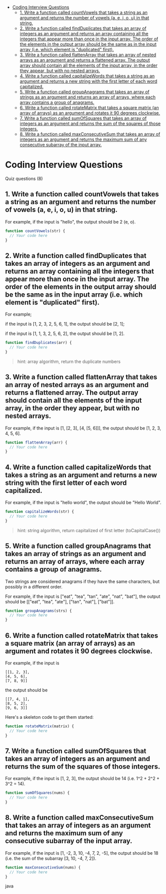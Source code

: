 - [Coding Interview Questions](#coding-interview-questions)
  - [1. Write a function called countVowels that takes a string as an argument and returns the number of vowels (a, e, i, o, u) in that string.](#1-write-a-function-called-countvowels-that-takes-a-string-as-an-argument-and-returns-the-number-of-vowels-a-e-i-o-u-in-that-string)
  - [2. Write a function called findDuplicates that takes an array of integers as an argument and returns an array containing all the integers that appear more than once in the input array. The order of the elements in the output array should be the same as in the input array (i.e. which element is "duplicated" first).](#2-write-a-function-called-findduplicates-that-takes-an-array-of-integers-as-an-argument-and-returns-an-array-containing-all-the-integers-that-appear-more-than-once-in-the-input-array-the-order-of-the-elements-in-the-output-array-should-be-the-same-as-in-the-input-array-ie-which-element-is-duplicated-first)
  - [3. Write a function called flattenArray that takes an array of nested arrays as an argument and returns a flattened array. The output array should contain all the elements of the input array, in the order they appear, but with no nested arrays.](#3-write-a-function-called-flattenarray-that-takes-an-array-of-nested-arrays-as-an-argument-and-returns-a-flattened-array-the-output-array-should-contain-all-the-elements-of-the-input-array-in-the-order-they-appear-but-with-no-nested-arrays)
  - [4. Write a function called capitalizeWords that takes a string as an argument and returns a new string with the first letter of each word capitalized.](#4-write-a-function-called-capitalizewords-that-takes-a-string-as-an-argument-and-returns-a-new-string-with-the-first-letter-of-each-word-capitalized)
  - [5. Write a function called groupAnagrams that takes an array of strings as an argument and returns an array of arrays, where each array contains a group of anagrams.](#5-write-a-function-called-groupanagrams-that-takes-an-array-of-strings-as-an-argument-and-returns-an-array-of-arrays-where-each-array-contains-a-group-of-anagrams)
  - [6. Write a function called rotateMatrix that takes a square matrix (an array of arrays) as an argument and rotates it 90 degrees clockwise.](#6-write-a-function-called-rotatematrix-that-takes-a-square-matrix-an-array-of-arrays-as-an-argument-and-rotates-it-90-degrees-clockwise)
  - [7. Write a function called sumOfSquares that takes an array of integers as an argument and returns the sum of the squares of those integers.](#7-write-a-function-called-sumofsquares-that-takes-an-array-of-integers-as-an-argument-and-returns-the-sum-of-the-squares-of-those-integers)
  - [8. Write a function called maxConsecutiveSum that takes an array of integers as an argument and returns the maximum sum of any consecutive subarray of the input array.](#8-write-a-function-called-maxconsecutivesum-that-takes-an-array-of-integers-as-an-argument-and-returns-the-maximum-sum-of-any-consecutive-subarray-of-the-input-array)

# Coding Interview Questions

Quiz questions (8)

## 1. Write a function called countVowels that takes a string as an argument and returns the number of vowels (a, e, i, o, u) in that string.

For example, if the input is "hello", the output should be 2 (e, o).

```javascript
function countVowels(str) {
  // Your code here
}
```

## 2. Write a function called findDuplicates that takes an array of integers as an argument and returns an array containing all the integers that appear more than once in the input array. The order of the elements in the output array should be the same as in the input array (i.e. which element is "duplicated" first).

For example;

if the input is [1, 2, 3, 2, 5, 6, 1], the output should be [2, 1];

if the input is [1, 1, 3, 2, 5, 6, 2], the output should be [1, 2].

```javascript
function findDuplicates(arr) {
  // Your code here
}
```

> hint: array algorithm, return the duplicate numbers

## 3. Write a function called flattenArray that takes an array of nested arrays as an argument and returns a flattened array. The output array should contain all the elements of the input array, in the order they appear, but with no nested arrays.

For example, if the input is [1, [2, 3], [4, [5, 6]]], the output should be [1, 2, 3, 4, 5, 6].

```javascript
function flattenArray(arr) {
  // Your code here
}
```

## 4. Write a function called capitalizeWords that takes a string as an argument and returns a new string with the first letter of each word capitalized.

For example, if the input is "hello world", the output should be "Hello World".

```javascript
function capitalizeWords(str) {
  // Your code here
}
```

> hint: string algorithm, return capitalized of first letter (toCapitalCase())

## 5. Write a function called groupAnagrams that takes an array of strings as an argument and returns an array of arrays, where each array contains a group of anagrams.

Two strings are considered anagrams if they have the same characters, but possibly in a different order.

For example, if the input is ["eat", "tea", "tan", "ate", "nat", "bat"], the output should be [["eat", "tea", "ate"], ["tan", "nat"], ["bat"]].

```javascript
function groupAnagrams(strs) {
  // Your code here
}
```

## 6. Write a function called rotateMatrix that takes a square matrix (an array of arrays) as an argument and rotates it 90 degrees clockwise.

For example, if the input is
```
[[1, 2, 3],
[4, 5, 6],
[7, 8, 9]]
```

the output should be
```
[[7, 4, 1],
[8, 5, 2],
[9, 6, 3]]
```

Here's a skeleton code to get them started:

```javascript
function rotateMatrix(matrix) {
  // Your code here
}
```

## 7. Write a function called sumOfSquares that takes an array of integers as an argument and returns the sum of the squares of those integers.

For example, if the input is [1, 2, 3], the output should be 14 (i.e. 1^2 + 2^2 + 3^2 = 14).

```javascript
function sumOfSquares(nums) {
  // Your code here
}
```

## 8. Write a function called maxConsecutiveSum that takes an array of integers as an argument and returns the maximum sum of any consecutive subarray of the input array.

For example, if the input is [1, -2, 3, 10, -4, 7, 2, -5], the output should be 18 (i.e. the sum of the subarray [3, 10, -4, 7, 2]).

```javascript
function maxConsecutiveSum(nums) {
  // Your code here
}
```

java